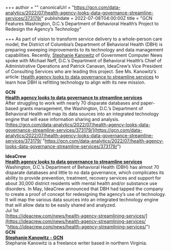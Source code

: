 +++
author = ""
canonicalUrl = "https://gcn.com/data-analytics/2022/07/health-agency-looks-data-governance-streamline-services/373179/"
publishdate = 2022-07-08T04:00:00Z
title = "GCN Features Washington, D.C.’s Department of Behavioral Health’s Project to Redesign the Agency’s Technology"

+++
As part of vision to transform service delivery to a whole-person care model, the District of Columbia’s Department of Behavioral Health (DBH) is preparing sweeping improvements to its technology and data management capabilities. Recently, [Stephanie Kanowitz](https://gcn.com/voices/stephanie-kanowitz/18811/?oref=gcn-post-author?oref=rf-post-author) of Government Computer News spoke with Michael Neff, D.C.’s Department of Behavioral Health’s Chief of Administrative Operations and Patrick Canavan, IdeaCrew’s Vice President of Consulting Services who are leading this project. See Ms. Kanowitz’s article: [Health agency looks to data governance to streamline services](https://gcn.com/data-analytics/2022/07/health-agency-looks-data-governance-streamline-services/373179/) to learn how DBH is refitting technology to align with its new mission.

  
**GCN**  
[**Health agency looks to data governance to streamline services**](https://gcn.com/data-analytics/2022/07/health-agency-looks-data-governance-streamline-services/373179/)  
After struggling to work with nearly 70 disparate databases and paper-based grants management, the Washington, D.C.’s Department of Behavioral Health will map its data sources into an integrated technology engine that will ease information sharing and analysis.  
 [https://gcn.com/data-analytics/2022/07/health-agency-looks-data-governance-streamline-services/373179/](https://gcn.com/data-analytics/2022/07/health-agency-looks-data-governance-streamline-services/373179/ "https://gcn.com/data-analytics/2022/07/health-agency-looks-data-governance-streamline-services/373179/")

  
**IdeaCrew**  
[**Health agency looks to data governance to streamline services**](https://ideacrew.com/news/health-agency-streamlining-services/)  
Washington, D.C.’s Department of Behavioral Health (DBH) has almost 70 disparate databases and little to no data governance, which complicates its ability to provide prevention, treatment, recovery services and support for about 30,000 district residents with mental health and/or substance use disorders. In May, IdeaCrew announced that DBH had tapped the company to create a proof of concept for redesigning the agency’s use of technology. It will map the various data sources into an integrated technology engine that will allow data to be easily shared and analyzed.  
Jul 1st  
 [https://ideacrew.com/news/health-agency-streamlining-services/](https://ideacrew.com/news/health-agency-streamlining-services/ "https://ideacrew.com/news/health-agency-streamlining-services/")  
**GCN**  
[**Stephanie Kanowitz - GCN**](https://gcn.com/voices/stephanie-kanowitz/18811/?oref=gcn-post-author?oref=rf-post-author)  
Stephanie Kanowitz is a freelance writer based in northern Virginia.